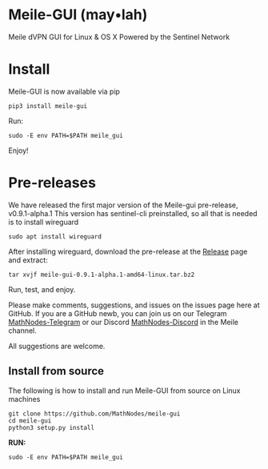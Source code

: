 Meile-GUI (may•lah)
========================
Meile dVPN GUI for Linux &amp; OS X Powered by the Sentinel Network

# Install
Meile-GUI is now available via pip

```shell
pip3 install meile-gui
```

Run:

```shell
sudo -E env PATH=$PATH meile_gui
```

Enjoy!


# Pre-releases
We have released the first major version of the Meile-gui pre-release, v0.9.1-alpha.1
This version has sentinel-cli preinstalled, so all that is needed is to install wireguard

```shell
sudo apt install wireguard
```

After installing wireguard, download the pre-release at the [Release](https://github.com/MathNodes/meile-gui/releases) page and extract:

```shell
tar xvjf meile-gui-0.9.1-alpha.1-amd64-linux.tar.bz2
```

Run, test, and enjoy. 

Please make comments, suggestions, and issues on the issues page here at GitHub. If you are a GitHub newb, you can join us on our Telegram [MathNodes-Telegram](http://t.me/MathNodes) or our Discord [MathNodes-Discord](https://discord.gg/HQrHXZJHQq) in the Meile channel. 

All suggestions are welcome.

## Install from source
The following is how to install and run Meile-GUI from source on Linux machines

```shell
git clone https://github.com/MathNodes/meile-gui
cd meile-gui
python3 setup.py install
```

**RUN:**
```shell
sudo -E env PATH=$PATH meile_gui
```

